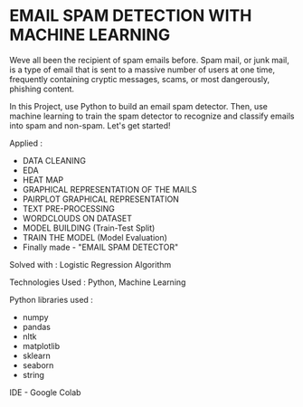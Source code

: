 # EMAIL SPAM DETECTION WITH MACHINE LEARNING

Weve all been the recipient of spam emails before. Spam mail, or junk mail, is a type of email that is sent to a massive number of users at one time, frequently containing cryptic messages, scams, or most dangerously, phishing content.

In this Project, use Python to build an email spam detector. Then, use machine learning to train the spam detector to recognize and classify emails into spam and non-spam. Let's get started!

Applied : 
- DATA CLEANING
- EDA
- HEAT MAP
- GRAPHICAL REPRESENTATION OF THE MAILS
- PAIRPLOT GRAPHICAL REPRESENTATION
- TEXT PRE-PROCESSING
- WORDCLOUDS ON DATASET
- MODEL BUILDING (Train-Test Split)
- TRAIN THE MODEL (Model Evaluation)
- Finally made - "EMAIL SPAM DETECTOR"

 Solved with : Logistic Regression Algorithm

 Technologies Used : Python, Machine Learning
 
 Python libraries used : 
 - numpy
 - pandas
 - nltk
 - matplotlib
 - sklearn
 - seaborn
 - string

IDE - Google Colab
